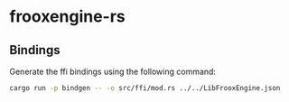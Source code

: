 # frooxengine-rs

## Bindings

Generate the ffi bindings using the following command:

```sh
cargo run -p bindgen -- -o src/ffi/mod.rs ../../LibFrooxEngine.json
```
